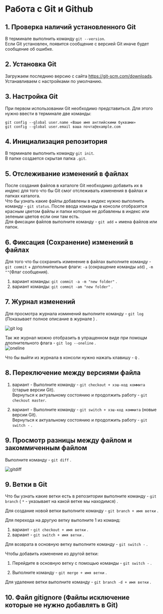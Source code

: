 # Работа с Git и Github

## 1. Проверка наличий установленного Git

В терминале выполнить команду `git --version`.  
Если Git установлен, появится сообщение с версией Git иначе будет сообщение об ошибке.

## 2. Установка Git

Загружаем последнию версию с сайта
https://git-scm.com/downloads.  
Устанавливаем с настройками по умолчанию.

## 3. Настройка Git

При первом использовании Git необходимо представиться. Для этого нужно ввести в терминале две команды:

```
git config --global user.name «Ваше имя английскими буквами»
git config --global user.email ваша почта@example.com
```

## 4. Инициализация репозитория

В терминале выполнить команду `git init`.  
В папке создается скрытая папка `.git`.

## 5. Отслеживание изменений в файлах

После создания файлов в каталоге Git необходимо добавить их в индекс для того что бы Git смог отслеживать изменения в файлах и папках каталога.  
Что бы узнать какие файлы добавлены в индекс нужно выполнить команду - `git status`. После ввода команды в консоли отобразятся красным цветом файлы и папки которые не добавлены в индекс или зеленым цветов если они там есть.  
Для фиксации файлов выполните команду - `git add` + имена файлов или папок.

## 6. Фиксация (Сохранение) изменений в файлах

Для того что бы сохранить изменение в файлах выполните команду - `git commit` + дополнительные флаги: `-a` (сокращение команды `add`) , `-m ""`(Флаг сообщения).

1. вариант команды: `git commit -a -m "new folder"` .
2. вариант команды: `git commit -am "new folder"` .

## 7. Журнал изменений

Для просмотра журнала изминений выполните команду - `git log` (Показывает полное описание в журнале ) .

<image src="img/gitlog.png" alt="git log">

Так же журнал можно отобразить в упращенном виде при помощм дполнительного флага - `git log --oneline` .  
<image src="img/gitlogoneline.png" alt="oneline">

Что бы выйти из журнала в консоли нужно нажать клавишу - `Q` .

## 8. Переключение между версиями файла

1. вариант - Выполните команду - `git checkout + хэш-код коммита` (старые версии Git).  
   Вернуться к актуальному состоянию и продолжить работу - `git checkout master`.

2. вариант - Выполните команду - `git switch + хэш-код коммита` (новые версии Git).  
   Вернуться к актуальному состоянию и продолжить работу - `git switch -` .

## 9. Просмотр разницы между файлом и закоммиченным файлом

Выполните команду - `git diff` .

<image src="img/gitdiff.png" alt="gitdiff">

## 9. Ветки в Git

Что бы узнать какие ветки есть в репозитории выполните команду - `git branch` ( `*` - указывает на какой ветке мы находимся) .

Для создание новой ветки выполните команду - `git branch + имя ветки` .

Для перехода на другую ветку выполните 1 из команд:

1. вариант - `git checkout + имя ветки` .
2. вариант - `git switch + имя ветки` .

Для возврата в основную ветку выполните команду - `git switch -` .

Чтобы добавить изменение из другой ветки:

1. Перейдите в основную ветку с помощью команды - `git switch -` .

2. Выполните команду - `git merge + имя ветки` .

Для удаление ветки выполните команду - `git branch -d + имя ветки` .

## 10. Файл gitignore (Файлы исключение которые не нужно добавлять в Git)
